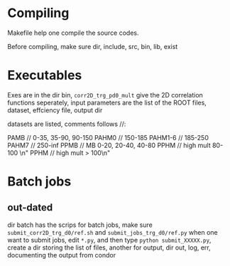 # Compiling
Makefile help one compile the source codes.

Before compiling, make sure dir, include, src, bin, lib, exist
# Executables 
Exes are in the dir bin, `corr2D_trg_pd0_mult` give the 2D correlation functions seperately,
input parameters are the list of the ROOT files, dataset, effciency file, output dir

datasets are listed, comments follows //:

PAMB    // 0-35, 35-90, 90-150
PAHM0   // 150-185
PAHM1-6 // 185-250
PAHM7   // 250-inf
PPMB    // MB 0-20, 20-40, 40-80
PPHM    // high mult 80-100 \n"
PPHM    // high mult > 100\n"

# Batch jobs
## out-dated

dir batch has the scrips for batch jobs, make sure `submit_corr2D_trg_d0/ref.sh` and `submit_jobs_trg_d0/ref.py`
when one want to submit jobs, edit `*.py`, and then type `python submit_XXXXX.py`, create a dir storing the list of files, another for output,
dir out, log, err, documenting the output from condor
